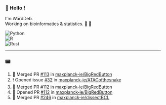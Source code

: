 ### :robot: Hello !

I'm WardDeb.  
Working on bioinformatics & statistics. 🧬 🧪  

![Python](https://img.shields.io/badge/python-3670A0?style=for-the-badge&logo=python&logoColor=ffdd54)  
![R](https://img.shields.io/badge/r-%23276DC3.svg?style=for-the-badge&logo=r&logoColor=white)  
![Rust](https://img.shields.io/badge/rust-%23000000.svg?style=for-the-badge&logo=rust&logoColor=white)  

---

### :pager:

<!--START_SECTION:activity-->
1. 🎉 Merged PR [#113](https://github.com/maxplanck-ie/BigRedButton/pull/113) in [maxplanck-ie/BigRedButton](https://github.com/maxplanck-ie/BigRedButton)
2. ❗ Opened issue [#32](https://github.com/maxplanck-ie/ATACofthesnake/issues/32) in [maxplanck-ie/ATACofthesnake](https://github.com/maxplanck-ie/ATACofthesnake)
3. 🎉 Merged PR [#112](https://github.com/maxplanck-ie/BigRedButton/pull/112) in [maxplanck-ie/BigRedButton](https://github.com/maxplanck-ie/BigRedButton)
4. 💪 Opened PR [#112](https://github.com/maxplanck-ie/BigRedButton/pull/112) in [maxplanck-ie/BigRedButton](https://github.com/maxplanck-ie/BigRedButton)
5. 🎉 Merged PR [#246](https://github.com/maxplanck-ie/dissectBCL/pull/246) in [maxplanck-ie/dissectBCL](https://github.com/maxplanck-ie/dissectBCL)
<!--END_SECTION:activity-->


